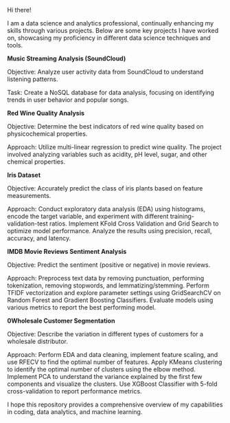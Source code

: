 Hi there!

I am a data science and analytics professional, continually enhancing my skills through various projects. Below are some key projects I have worked on, showcasing my proficiency in different data science techniques and tools.

**Music Streaming Analysis (SoundCloud)**

Objective: Analyze user activity data from SoundCloud to understand listening patterns.

Task: Create a NoSQL database for data analysis, focusing on identifying trends in user behavior and popular songs.

**Red Wine Quality Analysis**

Objective: Determine the best indicators of red wine quality based on physicochemical properties.

Approach: Utilize multi-linear regression to predict wine quality. The project involved analyzing variables such as acidity, pH level, sugar, and other chemical properties.

**Iris Dataset**

Objective: Accurately predict the class of iris plants based on feature measurements.

Approach: Conduct exploratory data analysis (EDA) using histograms, encode the target variable, and experiment with different training-validation-test ratios. Implement KFold Cross Validation and Grid Search to optimize model performance. Analyze the results using precision, recall, accuracy, and latency.

**IMDB Movie Reviews Sentiment Analysis**

Objective: Predict the sentiment (positive or negative) in movie reviews.

Approach: Preprocess text data by removing punctuation, performing tokenization, removing stopwords, and lemmatizing/stemming. Perform TFIDF vectorization and explore parameter settings using GridSearchCV on Random Forest and Gradient Boosting Classifiers. Evaluate models using various metrics to report the best performing model.

**0Wholesale Customer Segmentation**

Objective: Describe the variation in different types of customers for a wholesale distributor.

Approach: Perform EDA and data cleaning, implement feature scaling, and use RFECV to find the optimal number of features. Apply KMeans clustering to identify the optimal number of clusters using the elbow method. Implement PCA to understand the variance explained by the first few components and visualize the clusters. Use XGBoost Classifier with 5-fold cross-validation to report performance metrics.

I hope this repository provides a comprehensive overview of my capabilities in coding, data analytics, and machine learning.

